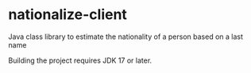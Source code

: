 nationalize-client
==================

Java class library to estimate the nationality of a person based on a last name

Building the project requires JDK 17 or later.